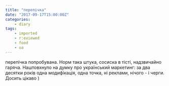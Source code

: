 ```yaml
---
title: "перепічка"
date: "2017-09-17T15:00:00Z"
categories:
    - diary
tags:
    - imported
    - r:eviewed
    - food
    - ua
---
```


перепічка попробувана. Норм така штука, сосиска в тісті, надзвичайно гаряча. Наштовхнуло на думку про український маркетинг: за два десятки років одна модифікація, одна точка, ні реклами, нічого - і черги. Досить цікаво )
